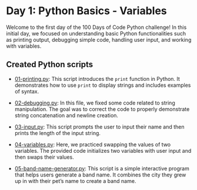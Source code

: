 # Day 1: Python Basics - Variables

Welcome to the first day of the 100 Days of Code Python challenge! In this initial day, we focused on understanding basic Python functionalities such as printing output, debugging simple code, handling user input, and working with variables.

## Created Python scripts

- [01-printing.py](./01-printing.py): This script introduces the `print` function in Python. It demonstrates how to use `print` to display strings and includes examples of syntax.

- [02-debugging.py](./02-debugging.py): In this file, we fixed some code related to string manipulation. The goal was to correct the code to properly demonstrate string concatenation and newline creation.

- [03-input.py](./03-input.py): This script prompts the user to input their name and then prints the length of the input string.

- [04-variables.py](./04-variables.py): Here, we practiced swapping the values of two variables. The provided code initializes two variables with user input and then swaps their values.

- [05-band-name-generator.py](./05-band-name-generator.py): This script is a simple interactive program that helps users generate a band name. It combines the city they grew up in with their pet’s name to create a band name.

